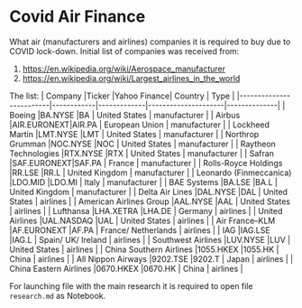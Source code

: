 # Covid Air Finance

What air (manufacturers and airlines) companies it is required to buy due to COVID lock-down.
Initial list of companies was received from:

1. https://en.wikipedia.org/wiki/Aerospace_manufacturer
2. https://en.wikipedia.org/wiki/Largest_airlines_in_the_world

The list:
| Company                 |Ticker      |Yahoo Finance| Country             | Type         |
|-------------------------|------------|-------------|---------------------|--------------|
| Boeing                  |BA.NYSE     |BA           | United States       | manufacturer |
| Airbus                  |AIR.EURONEXT|AIR.PA       | European Union      | manufacturer |
| Lockheed Martin         |LMT.NYSE    |LMT          | United States       | manufacturer |
| Northrop Grumman        |NOC.NYSE    |NOC          | United States       | manufacturer |
| Raytheon Technologies   |RTX.NYSE    |RTX          | United States       | manufacturer |
| Safran                  |SAF.EURONEXT|SAF.PA       | France              | manufacturer |
| Rolls-Royce Holdings    |RR.LSE      |RR.L         | United Kingdom      | manufacturer |
| Leonardo (Finmeccanica) |LDO.MID     |LDO.MI       | Italy               | manufacturer |
| BAE Systems             |BA.LSE      |BA.L         | United Kingdom      | manufacturer |
| Delta Air Lines         |DAL.NYSE    |DAL          | United States       | airlines     |
| American Airlines Group |AAL.NYSE    |AAL          | United States       | airlines     |
| Lufthansa               |LHA.XETRA   |LHA.DE       | Germany             | airlines     |
| United Airlines         |UAL.NASDAQ  |UAL          | United States       | airlines     |
| Air France–KLM          |AF.EURONEXT |AF.PA        | France/ Netherlands | airlines     |
| IAG                     |IAG.LSE     |IAG.L        | Spain/ UK/ Ireland  | airlines     |
| Southwest Airlines      |LUV.NYSE    |LUV          | United States       | airlines     |
| China Southern Airlines |1055.HKEX   |1055.HK      | China               | airlines     |
| All Nippon Airways      |9202.TSE    |9202.T       | Japan               | airlines     |
| China Eastern Airlines  |0670.HKEX   |0670.HK      | China               | airlines     |

For launching file with the main research it is required to open file `research.md` as Notebook.
